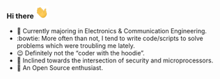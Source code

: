 ### Hi there  <img src="https://raw.githubusercontent.com/InvincibleJuggernaut/InvincibleJuggernaut/master/wave.gif" width="30px">



- :telescope: Currently majoring in Electronics & Communication Engineering.
- :bowtie: More often than not, I tend to write code/scripts to solve problems which were troubling me lately.
- :wink: Definitely not the “coder with the hoodie”. 
- :office: Inclined towards the intersection of security and microprocessors.
- :dancers: An Open Source enthusiast.


